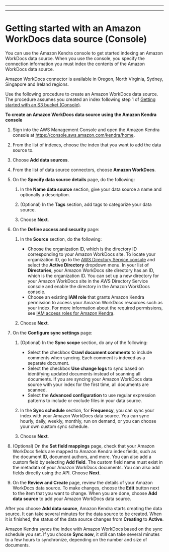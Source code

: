 --------

--------

# Getting started with an Amazon WorkDocs data source \(Console\)<a name="getting-started-workdocs"></a>

You can use the Amazon Kendra console to get started indexing an Amazon WorkDocs data source\. When you use the console, you specify the connection information you must index the contents of the Amazon WorkDocs data source\.

Amazon WorkDocs connector is available in Oregon, North Virginia, Sydney, Singapore and Ireland regions\.

Use the following procedure to create an Amazon WorkDocs data source\. The procedure assumes you created an index following step 1 of [Getting started with an S3 bucket \(Console\)](gs-console.md)\.

**To create an Amazon WorkDocs data source using the Amazon Kendra console**

1. Sign into the AWS Management Console and open the Amazon Kendra console at [https://console\.aws\.amazon\.com/kendra/home](https://console.aws.amazon.com/kendra/home)\.

1. From the list of indexes, choose the index that you want to add the data source to\.

1. Choose **Add data sources**\.

1. From the list of data source connectors, choose **Amazon WorkDocs**\.

1. On the **Specify data source details** page, do the following:

   1. In the **Name data source** section, give your data source a name and optionally a description\. 

   1. \(Optional\) In the **Tags** section, add tags to categorize your data source\.

   1. Choose **Next**\.

1. On the **Define access and security** page:

   1. In the **Source** section, do the following:
      + Choose the organization ID, which is the directory ID corresponding to your Amazon WorkDocs site\. To locate your organization ID, go to the [AWS Directory Service console](https://console.aws.amazon.com/directoryservicev2/) and select the **Active Directory** dropdown menu\. In your list of **Directories**, your Amazon WorkDocs site directory has an ID, which is the organization ID\. You can set up a new directory for your Amazon WorkDocs site in the AWS Directory Service console and enable the directory in the Amazon WorkDocs console\.
      + Choose an existing **IAM role** that grants Amazon Kendra permission to access your Amazon WorkDocs resources such as your index\. For more information about the required permissions, see [IAM access roles for Amazon Kendra](https://docs.aws.amazon.com/kendra/latest/dg/iam-roles.html#iam-roles-ds)\.

   1. Choose **Next**\.

1. On the **Configure sync settings** page:

   1. \(Optional\) In the **Sync scope** section, do any of the following:
      + Select the checkbox **Crawl document comments** to include comments when syncing\. Each comment is indexed as a separate document\.
      + Select the checkbox **Use change logs** to sync based on identifying updated documents instead of scanning all documents\. If you are syncing your Amazon WorkDocs data source with your index for the first time, all documents are scanned\.
      + Select the **Advanced configuration** to use regular expression patterns to include or exclude files in your data source\.

   1. In the **Sync schedule** section, for **Frequency**, you can sync your index with your Amazon WorkDocs data source\. You can sync hourly, daily, weekly, monthly, run on demand, or you can choose your own custom sync schedule\.

   1. Choose **Next**\.

1. \(Optional\) On the **Set field mappings** page, check that your Amazon WorkDocs fields are mapped to Amazon Kendra index fields, such as the document ID, document authors, and more\. You can also add a custom field by selecting **Add field**\. The custom field name must exist in the metadata of your Amazon WorkDocs documents\. You can also add fields directly using the API\. Choose **Next**\.

1. On the **Review and Create** page, review the details of your Amazon WorkDocs data source\. To make changes, choose the **Edit** button next to the item that you want to change\. When you are done, choose **Add data source** to add your Amazon WorkDocs data source\.

After you choose **Add data source**, Amazon Kendra starts creating the data source\. It can take several minutes for the data source to be created\. When it is finished, the status of the data source changes from **Creating** to **Active**\.

Amazon Kendra syncs the index with Amazon WorkDocs based on the sync schedule you set\. If you choose **Sync now**, it still can take several minutes to a few hours to synchronize, depending on the number and size of documents\.